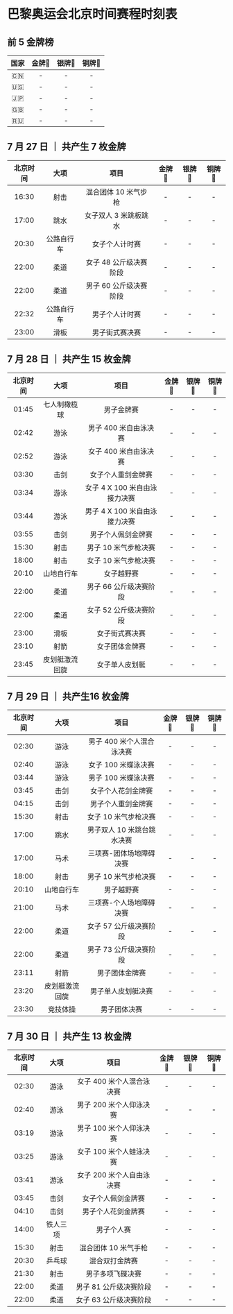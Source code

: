 # 巴黎奥运会北京时间赛程时刻表

## 前 5 金牌榜

| 国家 | 金牌🥇 | 银牌🥈 | 铜牌🥉 |
| :-----: | :-----: | :-----: | :-----: |
| 🇨🇳 | - | - | - |
| 🇺🇸 | - | - | - |
| 🇯🇵 | - | - | - |
| 🇬🇧 | - | - | - |
| 🇷🇺 | - | - | - |

## 7 月 27 日 ｜ 共产生 7 枚金牌

| 北京时间 | 大项 | 项目 | 金牌🥇 | 银牌🥈 | 铜牌🥉 |
| :-----: | :-----: | :-----: | :-----: | :-----: | :-----: |
| 16:30 | 射击 | 混合团体 10 米气步枪 | - | - | - |
| 17:00 | 跳水 | 女子双人 3 米跳板跳水 | - | - | - |
| 20:30 | 公路自行车 | 女子个人计时赛 | - | - | - |
| 22:00 | 柔道 | 女子 48 公斤级决赛阶段 | - | - | - |
| 22:00 | 柔道 | 男子 60 公斤级决赛阶段 | - | - | - |
| 22:32 | 公路自行车 | 男子个人计时赛 | - | - | - |
| 23:00 | 滑板 | 男子街式赛决赛 | - | - | - |

## 7 月 28 日 ｜ 共产生 15 枚金牌

| 北京时间 | 大项 | 项目 | 金牌🥇 | 银牌🥈 | 铜牌🥉 |
| :-----: | :-----: | :-----: | :-----: | :-----: | :-----: |
| 01:45 | 七人制橄榄球 | 男子金牌赛 | - | - | - |
| 02:42 | 游泳 | 男子 400 米自由泳决赛 | - | - | - |
| 02:52 | 游泳 | 女子 400 米自由泳决赛 | - | - | - |
| 03:30 | 击剑 | 女子个人重剑金牌赛 | - | - | - |
| 03:34 | 游泳 | 女子 4 X 100 米自由泳接力决赛 | - | - | - |
| 03:44 | 游泳 | 男子 4 X 100 米自由泳接力决赛 | - | - | - |
| 03:55 | 击剑 | 男子个人佩剑金牌赛 | - | - | - |
| 15:30 | 射击 | 男子 10 米气步枪决赛 | - | - | - |
| 18:00 | 射击 | 女子 10 米气步枪决赛 | - | - | - |
| 20:10 | 山地自行车 | 女子越野赛 | - | - | - |
| 22:00 | 柔道 | 男子 66 公斤级决赛阶段 | - | - | - |
| 22:00 | 柔道 | 女子 52 公斤级决赛阶段 | - | - | - |
| 23:00 | 滑板 | 女子街式赛决赛 | - | - | - |
| 23:10 | 射箭 | 女子团体金牌赛 | - | - | - |
| 23:45 | 皮划艇激流回旋 | 女子单人皮划艇 | - | - | - |

## 7 月 29 日 ｜ 共产生16 枚金牌

| 北京时间 | 大项 | 项目 | 金牌🥇 | 银牌🥈 | 铜牌🥉 |
| :-----: | :-----: | :-----: | :-----: | :-----: | :-----: |
| 02:30 | 游泳 | 男子 400 米个人混合泳决赛 | - | - | - |
| 02:40 | 游泳 | 女子 100 米蝶泳决赛 | - | - | - |
| 03:44 | 游泳 | 男子 100 米蝶泳决赛 | - | - | - |
| 03:45 | 击剑 | 女子个人花剑金牌赛 | - | - | - |
| 04:15 | 击剑 | 男子个人重剑金牌赛 | - | - | - |
| 15:30 | 射击 | 女子 10 米气步枪决赛 | - | - | - |
| 17:00 | 跳水 | 男子双人 10 米跳台跳水决赛 | - | - | - |
| 17:00 | 马术 | 三项赛-团体场地障碍决赛 | - | - | - |
| 18:00 | 射击 | 男子 10 米气步枪决赛 | - | - | - |
| 20:10 | 山地自行车 | 男子越野赛 | - | - | - |
| 21:00 | 马术 | 三项赛-个人场地障碍决赛 | - | - | - |
| 22:00 | 柔道 | 女子 57 公斤级决赛阶段 | - | - | - |
| 22:00 | 柔道 | 男子 73 公斤级决赛阶段 | - | - | - |
| 23:11 | 射箭 | 男子团体金牌赛 | - | - | - |
| 23:20 | 皮划艇激流回旋 | 男子单人皮划艇决赛 | - | - | - |
| 23:30 | 竞技体操 | 男子团体决赛 | - | - | - |

## 7 月 30 日 ｜ 共产生 13 枚金牌

| 北京时间 | 大项 | 项目 | 金牌🥇 | 银牌🥈 | 铜牌🥉 |
| :-----: | :-----: | :-----: | :-----: | :-----: | :-----: |
| 02:30 | 游泳 | 女子 400 米个人混合泳决赛 | - | - | - |
| 02:40 | 游泳 | 男子 200 米个人仰泳决赛 | - | - | - |
| 03:19 | 游泳 | 男子 100 米个人仰泳决赛 | - | - | - |
| 03:25 | 游泳 | 女子 100 米个人蛙泳决赛 | - | - | - |
| 03:41 | 游泳 | 女子 200 米个人自由泳决赛 | - | - | - |
| 03:45 | 击剑 | 女子个人佩剑金牌赛 | - | - | - |
| 04:10 | 击剑 | 男子个人花剑金牌赛 | - | - | - |
| 14:00 | 铁人三项 | 男子个人赛 | - | - | - |
| 15:30 | 射击 | 混合团体 10 米气手枪 | - | - | - |
| 20:30 | 乒乓球 | 混合双打金牌赛 | - | - | - |
| 21:30 | 射击 | 男子多项飞碟决赛 | - | - | - |
| 22:00 | 柔道 | 男子 81 公斤级决赛阶段 | - | - | - |
| 22:00 | 柔道 | 女子 63 公斤级决赛阶段 | - | - | - |
